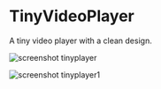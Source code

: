 # TinyVideoPlayer
A tiny video player with a clean design.

![screenshot tinyplayer](https://raw.github.com/Crmbl/TinyVideoPlayer/master/Capture.PNG)

![screenshot tinyplayer1](https://raw.github.com/Crmbl/TinyVideoPlayer/master/Capture1.PNG)
